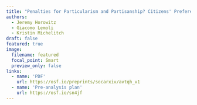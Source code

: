 ```yaml
---
title: "Penalties for Particularism and Partisanship? Citizens' Preferences for Legal Punishment of Clientelism"
authors:
  - Jeremy Horowitz
  - Giacomo Lemoli
  - Kristin Michelitch
draft: false
featured: true
image:
  filename: featured
  focal_point: Smart
  preview_only: false
links:
  - name: 'PDF'
    url: https://osf.io/preprints/socarxiv/avtqh_v1
  - name: 'Pre-analysis plan'
    url: https://osf.io/sn4jf
---
```


